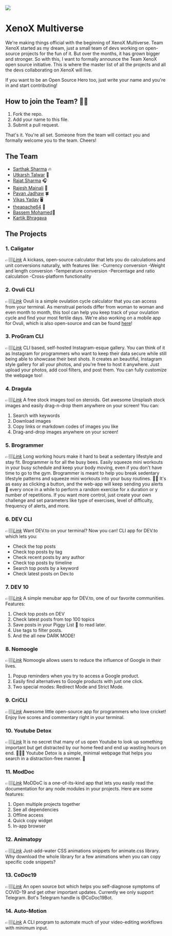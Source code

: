 ![](https://i.imgur.com/oWkSKWo.png)

# XenoX Multiverse

We're making things official with the beginning of XenoX Multiverse. Team XenoX started as my dream, just a small team of devs working on open-source projects for the fun of it. But over the months, it has grown bigger and stronger. So with this, I want to formally announce the Team XenoX open source initiative. This is where the master list of all the projects and all the devs collaborating on XenoX will live.

If you want to be an Open Source Hero too, just write your name and you're in and start contributing!

## How to join the Team? 💪🏼

1. Fork the repo.
2. Add your name to this file.
3. Submit a pull request.

That's it. You're all set. Someone from the team will contact you and formally welcome you to the team. Cheers!


## The Team

- [Sarthak Sharma](https://github.com/sarthology) 🔥
- [Utkarsh Talwar](https://github.com/sarthology) 🎸
- [Rajat Sharma](https://github.com/sharmarajat01) 🎧
- [Rajesh Mainali](https://github.com/Stereoraj) :musical_note:
- [Pavan Jadhaw](https://github.com/pavanjadhaw) 🍀
- [Vikas Yadav](https://github.com/thejsdeveloper) 🖥 
- [theapache64](https://github.com/theapache64) 🚁
- [Bassem Mohamed](https://github.com/BassemMohamed)🚴‍
- [Kartik Bhragava](https://github.com/KartikBhargava)

## The Projects

### 1. Caligator
👉🏽[*Link*](https://github.com/teamxenox/caligator)
A kickass, open-source calculator that lets you do calculations and unit conversions naturally, with features like:
-Currency conversion
-Weight and length conversion
-Temperature conversion
-Percentage and ratio calculation
-Cross-platform functionality

### 2. Ovuli CLI
👉🏽[*Link*](https://github.com/teamxenox/ovuli-cli)
Ovuli is a simple ovulation cycle calculator that you can access from your terminal. As menstrual periods differ from woman to woman and even month to month, this tool can help you keep track of your ovulation cycle and find your most fertile days.
We're also working on a mobile app for Ovuli, which is also open-source and can be found [here](https://github.com/sarthology/ovuli)!

### 3. ProGram CLI
👉🏽[*Link*](https://github.com/sarthology/proGramCLI)
CLI based, self-hosted Instagram-esque gallery. You can think of it as Instagram for programmers who want to keep their data secure while still being able to showcase their best shots. It creates an beautiful, Instagram style gallery for all your photos, and you're free to host it anywhere. Just upload your photos, add cool filters, and post them. You can fully customize the webpage too!

### 4. Dragula
👉🏽[*Link*](https://github.com/sarthology/dragula)
A free stock images tool on steroids. Get awesome Unsplash stock images and easily drag-n-drop them anywhere on your screen! You can:
1) Search with keywords
2) Download images
3) Copy links or markdown codes of images you like
4) Drag-and-drop images anywhere on your screen!

### 5. Brogrammer
👉🏽[*Link*](https://github.com/sarthology/brogrammers)
Long working hours make it hard to beat a sedentary lifestyle and stay fit. Brogrammer is for all the busy bees. Easily squeeze mini workouts in your busy schedule and keep your body moving, even if you don't have time to go to the gym. Brogrammer is meant to help you break sedentary lifestyle patterns and squeeze mini workouts into your busy routines. 🏃‍♂️ It's as easy as clicking a button, and the web-app will keep sending you alerts 📢 every once in a while to perform a random exercise for x duration or y number of repetitions. If you want more control, just create your own challenge and set parameters like type of exercises, level of difficulty, frequency of alerts, and more.

### 6. DEV CLI
👉🏽[*Link*](https://github.com/teamxenox/devtocli)
Want DEV.to on your terminal? Now you can! CLI app for DEV.to which lets you:
- Check the top posts
- Check top posts by tag
- Check recent posts by any author
- Check top posts by timeline
- Search top posts by a keyword
- Check latest posts on Dev.to

### 7. DEV 10
👉🏽[*Link*](https://github.com/sarthology/Dev10)
A simple menubar app for DEV.to, one of our favorite communities. Features:
1. Check top posts on DEV
2. Check latest posts from top 100 topics
3. Save posts in your Piggy List 🐷 to read later.
4. Use tags to filter posts.
5. And the all new DARK MODE!

### 8. Nomoogle
👉🏽[*Link*](https://github.com/sarthology/nomoogle)
Nomoogle allows users to reduce the influence of Google in their lives.
1. Popup reminders when you try to access a Google product.
2. Easily find alternatives to Google products with just one click.
3. Two special modes: Redirect Mode and Strict Mode.

### 9. CriCLI
👉🏽[*Link*](https://github.com/sarthology/criCLI)
Awesome little open-source app for programmers who love cricket! Enjoy live scores and commentary right in your terminal.

### 10. Youtube Detox
👉🏽[*Link*](https://github.com/sarthology/youtube-detox)
It is no secret that many of us open Youtube to look up something important but get distracted by our home feed and end up wasting hours on end. 🤦🏽‍♀️ Youtube Detox is a simple, minimal webpage that helps you search in a distraction-free manner. 💯

### 11. ModDoc
👉🏽[*Link*](https://github.com/sarthology/moddoc)
MoDDoC is a one-of-its-kind app that lets you easily read the documentation for any node modules in your projects. Here are some features:
1. Open multiple projects together
2. See all dependencies
3. Offline access
4. Quick copy widget
5. In-app browser

### 12. Animatopy
👉🏽[*Link*](https://github.com/sarthology/Animatopy)
Just-add-water CSS animations snippets for animate.css library. Why download the whole library for a few animations when you can copy specific code snippets?

### 13. CoDoc19
👉🏽[*Link*](https://github.com/teamxenox/CoDoc19)
An open source bot which helps you self-diagnose symptoms of COVID-19 and get other important updates. Currently we only support Telegram. Bot's Telegram handle is @CoDoc19Bot.

### 14. Auto-Motion
👉🏽[*Link*](https://github.com/teamxenox/auto-motion)
A CLI program to automate much of your video-editing workflows with minimum input.

